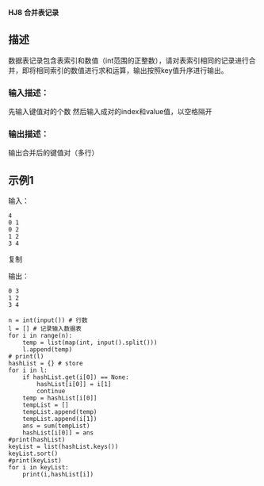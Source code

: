 **HJ8** **合并表记录**

## 描述

数据表记录包含表索引和数值（int范围的正整数），请对表索引相同的记录进行合并，即将相同索引的数值进行求和运算，输出按照key值升序进行输出。

### 输入描述：

先输入键值对的个数
然后输入成对的index和value值，以空格隔开

### 输出描述：

输出合并后的键值对（多行）

## 示例1

输入：

```
4
0 1
0 2
1 2
3 4
```

复制

输出：

```
0 3
1 2
3 4
```

```
n = int(input()) # 行数
l = [] # 记录输入数据表
for i in range(n):
    temp = list(map(int, input().split()))
    l.append(temp)
# print(l)
hashList = {} # store
for i in l:
    if hashList.get(i[0]) == None:
        hashList[i[0]] = i[1]
        continue
    temp = hashList[i[0]]
    tempList = []
    tempList.append(temp)
    tempList.append(i[1])
    ans = sum(tempList)
    hashList[i[0]] = ans
#print(hashList)
keyList = list(hashList.keys())
keyList.sort()
#print(keyList)
for i in keyList:
    print(i,hashList[i])
```

